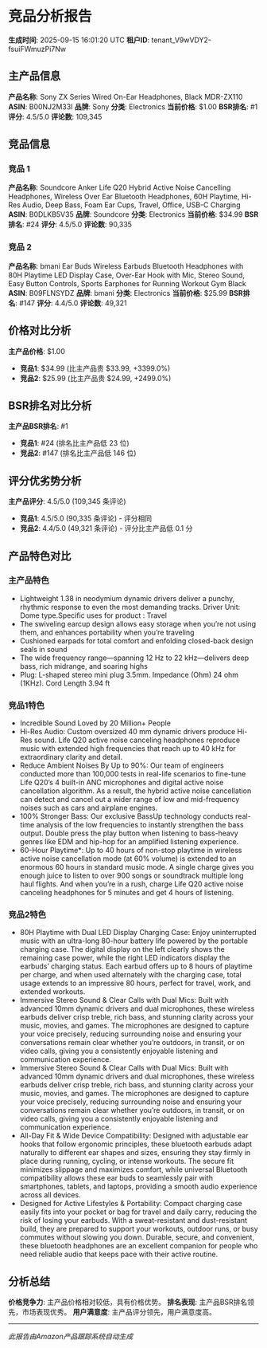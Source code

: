# 竞品分析报告

**生成时间**: 2025-09-15 16:01:20 UTC
**租户ID**: tenant_V9wVDY2-fsuiFWmuzPi7Nw

## 主产品信息

**产品名称**: Sony ZX Series Wired On-Ear Headphones, Black MDR-ZX110
**ASIN**: B00NJ2M33I
**品牌**: Sony
**分类**: Electronics
**当前价格**: $1.00
**BSR排名**: #1
**评分**: 4.5/5.0
**评论数**: 109,345

## 竞品信息

### 竞品 1

**产品名称**: Soundcore Anker Life Q20 Hybrid Active Noise Cancelling Headphones, Wireless Over Ear Bluetooth Headphones, 60H Playtime, Hi-Res Audio, Deep Bass, Foam Ear Cups, Travel, Office, USB-C Charging
**ASIN**: B0DLKB5V35
**品牌**: Soundcore
**分类**: Electronics
**当前价格**: $34.99
**BSR排名**: #24
**评分**: 4.5/5.0
**评论数**: 90,335

### 竞品 2

**产品名称**: bmani Ear Buds Wireless Earbuds Bluetooth Headphones with 80H Playtime LED Display Case, Over-Ear Hook with Mic, Stereo Sound, Easy Button Controls, Sports Earphones for Running Workout Gym Black
**ASIN**: B09FLNSYDZ
**品牌**: bmani
**分类**: Electronics
**当前价格**: $25.99
**BSR排名**: #147
**评分**: 4.4/5.0
**评论数**: 49,321

## 价格对比分析

**主产品价格**: $1.00

- **竞品1**: $34.99 (比主产品贵 $33.99, +3399.0%)
- **竞品2**: $25.99 (比主产品贵 $24.99, +2499.0%)

## BSR排名对比分析

**主产品BSR排名**: #1

- **竞品1**: #24 (排名比主产品低 23 位)
- **竞品2**: #147 (排名比主产品低 146 位)

## 评分优劣势分析

**主产品评分**: 4.5/5.0 (109,345 条评论)

- **竞品1**: 4.5/5.0 (90,335 条评论) - 评分相同
- **竞品2**: 4.4/5.0 (49,321 条评论) - 评分比主产品低 0.1 分

## 产品特色对比

### 主产品特色
- Lightweight 1.38 in neodymium dynamic drivers deliver a punchy, rhythmic response to even the most demanding tracks. Driver Unit: Dome type.Specific uses for product : Travel
- The swiveling earcup design allows easy storage when you’re not using them, and enhances portability when you’re traveling
- Cushioned earpads for total comfort and enfolding closed-back design seals in sound
- The wide frequency range—spanning 12 Hz to 22 kHz—delivers deep bass, rich midrange, and soaring highs
- Plug: L-shaped stereo mini plug 3.5mm. Impedance (Ohm) 24 ohm (1KHz). Cord Length 3.94 ft

### 竞品1特色
- Incredible Sound Loved by 20 Million+ People
- Hi-Res Audio: Custom oversized 40 mm dynamic drivers produce Hi-Res sound. Life Q20 active noise canceling headphones reproduce music with extended high frequencies that reach up to 40 kHz for extraordinary clarity and detail.
- Reduce Ambient Noises By Up to 90%: Our team of engineers conducted more than 100,000 tests in real-life scenarios to fine-tune Life Q20’s 4 built-in ANC microphones and digital active noise cancellation algorithm. As a result, the hybrid active noise cancellation can detect and cancel out a wider range of low and mid-frequency noises such as cars and airplane engines.
- 100% Stronger Bass: Our exclusive BassUp technology conducts real-time analysis of the low frequencies to instantly strengthen the bass output. Double press the play button when listening to bass-heavy genres like EDM and hip-hop for an amplified listening experience.
- 60-Hour Playtime*: Up to 40 hours of non-stop playtime in wireless active noise cancellation mode (at 60% volume) is extended to an enormous 60 hours in standard music mode. A single charge gives you enough juice to listen to over 900 songs or soundtrack multiple long haul flights. And when you’re in a rush, charge Life Q20 active noise canceling headphones for 5 minutes and get 4 hours of listening.

### 竞品2特色
- 80H Playtime with Dual LED Display Charging Case: Enjoy uninterrupted music with an ultra-long 80-hour battery life powered by the portable charging case. The digital display on the left clearly shows the remaining case power, while the right LED indicators display the earbuds’ charging status. Each earbud offers up to 8 hours of playtime per charge, and when used alternately with the charging case, total usage extends to an impressive 80 hours, perfect for travel, work, and extended workouts.
- Immersive Stereo Sound & Clear Calls with Dual Mics: Built with advanced 10mm dynamic drivers and dual microphones, these wireless earbuds deliver crisp treble, rich bass, and stunning clarity across your music, movies, and games. The microphones are designed to capture your voice precisely, reducing surrounding noise and ensuring your conversations remain clear whether you’re outdoors, in transit, or on video calls, giving you a consistently enjoyable listening and communication experience.
- Immersive Stereo Sound & Clear Calls with Dual Mics: Built with advanced 10mm dynamic drivers and dual microphones, these wireless earbuds deliver crisp treble, rich bass, and stunning clarity across your music, movies, and games. The microphones are designed to capture your voice precisely, reducing surrounding noise and ensuring your conversations remain clear whether you’re outdoors, in transit, or on video calls, giving you a consistently enjoyable listening and communication experience.
- All-Day Fit & Wide Device Compatibility: Designed with adjustable ear hooks that follow ergonomic principles, these bluetooth earbuds adapt naturally to different ear shapes and sizes, ensuring they stay firmly in place during running, cycling, or intense workouts. The secure fit minimizes slippage and maximizes comfort, while universal Bluetooth compatibility allows these ear buds to seamlessly pair with smartphones, tablets, and laptops, providing a smooth audio experience across all devices.
- Designed for Active Lifestyles & Portability: Compact charging case easily fits into your pocket or bag for travel and daily carry, reducing the risk of losing your earbuds. With a sweat-resistant and dust-resistant build, they are prepared to support your workouts, outdoor runs, or busy commutes without slowing you down. Durable, secure, and convenient, these bluetooth headphones are an excellent companion for people who need reliable audio that keeps pace with their active routine.

## 分析总结

**价格竞争力**: 主产品价格相对较低，具有价格优势。
**排名表现**: 主产品BSR排名领先，市场表现优秀。
**用户满意度**: 主产品评分领先，用户满意度高。

---
*此报告由Amazon产品跟踪系统自动生成*